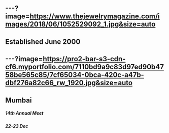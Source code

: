 ---?image=https://www.thejewelrymagazine.com/images/2018/06/1052529092_1.jpg&size=auto
---
## Established June 2000

---?image=https://pro2-bar-s3-cdn-cf6.myportfolio.com/7110bd9a9c83d97ed90b4758be565c85/7cf65034-0bca-420c-a47b-dbf276a82c66_rw_1920.jpg&size=auto
---
## Mumbai
##### 14th Annual Meet
##### 22-23 Dec
